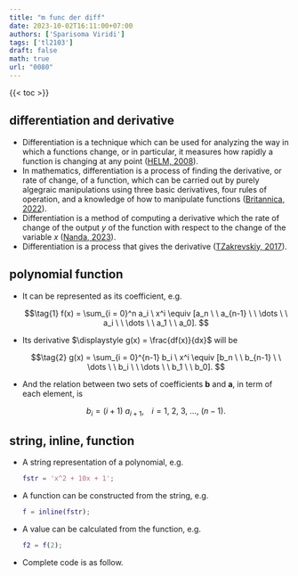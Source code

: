 ```yaml
---
title: "m func der diff"
date: 2023-10-02T16:11:00+07:00
authors: ['Sparisoma Viridi']
tags: ['tl2103']
draft: false
math: true
url: "0080"
---
```

{{< toc >}}


## differentiation and derivative
+ Differentiation is a technique which can be used for analyzing the way in which a functions change, or in particular, it measures how rapidly a function is changing at any point ([HELM, 2008](https://www.ncl.ac.uk/webtemplate/ask-assets/external/maths-resources/images/Intro_diffrntiatn.pdf)).
+ In mathematics, differentiation is a process of finding the derivative, or rate of change, of a function, which can be carried out by purely algegraic manipulations using three basic derivatives, four rules of operation, and a knowledge of how to manipulate functions ([Britannica, 2022](https://www.britannica.com/science/differentiation-mathematics)).
+ Differentiation is a method of computing a derivative which the rate of change of the output $y$ of the function with respect to the change of the variable $x$ ([Nanda, 2023](https://www.tutorialspoint.com/difference-between-differential-and-derivative)).
+ Differentiation is a process that gives the derivative ([TZakrevskiy, 2017](https://math.stackexchange.com/a/2519697/645927)).


## polynomial function
+ It can be represented as its coefficient, e.g.

  $$\tag{1}
  f(x) = \sum_{i = 0}^n a_i \ x^i \equiv [a_n \ \ a_{n-1} \ \ \dots \ \ a_i \ \ \dots \ \ a_1 \ \ a_0].
  $$

+ Its derivative $\displaystyle g(x) = \frac{df(x)}{dx}$ will be

  $$\tag{2}
  g(x) = \sum_{i = 0}^{n-1} b_i \ x^i \equiv [b_n \ \ b_{n-1} \ \ \dots \ \ b_i \ \ \dots \ \ b_1 \ \ b_0].
  $$

+ And the relation between two sets of coefficients $\mathbf{b}$ and $\mathbf{a}$, in term of each element, is

  $$\tag{3}
  b_i = (i+1) \ a_{i+1}, \ \ \ \, i = 1, \ 2, \ 3, \ \dots, \ (n-1).
  $$


## string, inline, function
+ A string representation of a polynomial, e.g.
  ```m
  fstr = 'x^2 + 10x + 1';
  ```
+ A function can be constructed from the string, e.g.
  ```m
  f = inline(fstr);
  ```
+ A value can be calculated from the function, e.g.
  ```m
  f2 = f(2);
  ```
+ Complete code is as follow.
```m
```
